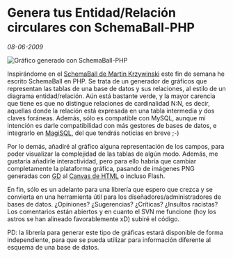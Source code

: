 Genera tus Entidad/Relación circulares con SchemaBall-PHP
=========================================================

_08-06-2009_

![Gráfico generado con SchemaBall-PHP](http://photos-b.ak.fbcdn.net/hphotos-ak-snc1/hs018.snc1/4521_1092417783185_1008733449_30223561_1804937_n.jpg "Gráfico generado con SchemaBall-PHP")

Inspirándome en el [SchemaBall de Martin Krzywinski](http://mkweb.bcgsc.ca/schemaball/) este fin de semana he escrito SchemaBall en PHP. Se trata de un generador de gráficos que representan las tablas de una base de datos y sus relaciones, al estilo de un diagrama entidad/relación. Aún está bastante verde, y la mayor carencia que tiene es que no distingue relaciones de cardinalidad N:N, es decir, aquellas donde la relación está expresada en una tabla intermedia y dos claves foráneas. Además, sólo es compatible con MySQL, aunque mi intención es darle compatibilidad con más gestores de bases de datos, e integrarlo en [MagiSQL](http://sourceforge.net/projects/magisql/), del que tendrás noticias en breve ;-)

Por lo demás, añadiré al gráfico alguna representación de los campos, para poder visualizar la complejidad de las tablas de algún modo. Además, me gustaría añadirle interactividad, pero para ello habría que cambiar completamente la plataforma gráfica, pasando de imágenes PNG generadas con [GD](http://www.phpgd.com/) al [Canvas de HTML](http://en.wikipedia.org/wiki/Canvas_(HTML_element)) o incluso Flash.

En fin, sólo es un adelanto para una librería que espero que crezca y se convierta en una herramienta útil para los diseñadores/administradores de bases de datos. ¿Opiniones? ¿Sugerencias? ¿Críticas? ¿Insultos racistas? Los comentarios están abiertos y en cuanto el SVN me funcione (hoy los astros se han alineado favorablemente xD) subiré el código.

PD: la librería para generar este tipo de gráficas estará disponible de forma independiente, para que se pueda utilizar para información diferente al esquema de una base de datos.